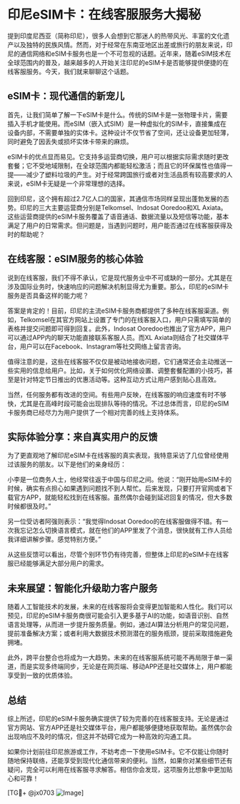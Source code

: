 # 印尼eSIM卡：在线客服服务大揭秘

提到印度尼西亚（简称印尼），很多人会想到它那迷人的热带风光、丰富的文化遗产以及独特的民族风情。然而，对于经常在东南亚地区出差或旅行的朋友来说，印尼的通信网络和eSIM卡服务也是一个不可忽视的话题。近年来，随着eSIM技术在全球范围内的普及，越来越多的人开始关注印尼的eSIM卡是否能够提供便捷的在线客服服务。今天，我们就来聊聊这个话题。

## eSIM卡：现代通信的新宠儿

首先，让我们简单了解一下eSIM卡是什么。传统的SIM卡是一张物理卡片，需要插入手机才能使用。而eSIM（嵌入式SIM）是一种虚拟化的SIM卡，直接集成在设备内部，不需要单独的实体卡。这种设计不仅节省了空间，还让设备更加轻薄，同时避免了因丢失或损坏实体卡带来的麻烦。

eSIM卡的优点显而易见。它支持多运营商切换，用户可以根据实际需求随时更改套餐；它不受地域限制，在全球范围内都能轻松激活；而且它的环保属性也值得一提——减少了塑料垃圾的产生。对于经常跨国旅行或者对生活品质有较高要求的人来说，eSIM卡无疑是一个非常理想的选择。

回到印尼，这个拥有超过2.7亿人口的国家，其通信市场同样呈现出蓬勃发展的态势。印尼的三大主要运营商分别是Telkomsel、Indosat Ooredoo和XL Axiata。这些运营商提供的eSIM卡服务覆盖了语音通话、数据流量以及短信等功能，基本满足了用户的日常需求。但问题是，当遇到问题时，用户能否通过在线客服获得及时的帮助呢？

## 在线客服：eSIM服务的核心体验

说到在线客服，我们不得不承认，它是现代服务业中不可或缺的一部分。尤其是在涉及国际业务时，快速响应的问题解决机制显得尤为重要。那么，印尼的eSIM卡服务是否具备这样的能力呢？

答案是肯定的！目前，印尼的主流eSIM卡服务商都提供了多种在线客服渠道。例如，Telkomsel在其官方网站上设置了专门的在线客服入口，用户只需填写简单的表格并提交问题即可得到回复。此外，Indosat Ooredoo也推出了官方APP，用户可以通过APP内的聊天功能直接联系客服人员。而XL Axiata则结合了社交媒体平台，用户可以在Facebook、Instagram等社交网络上留言咨询。

值得注意的是，这些在线客服不仅仅是被动地接收问题，它们通常还会主动推送一些实用的信息给用户。比如，关于如何优化网络设置、调整套餐配置的小技巧，甚至是针对特定节日推出的优惠活动等。这种互动方式让用户感到贴心且高效。

当然，任何服务都有改进的空间。有些用户反映，在线客服的响应速度有时不够快，尤其是在高峰时段可能会出现排队等待的情况。不过总体而言，印尼的eSIM卡服务商已经尽力为用户提供了一个相对完善的线上支持体系。

## 实际体验分享：来自真实用户的反馈

为了更直观地了解印尼eSIM卡在线客服的真实表现，我特意采访了几位曾经使用过该服务的朋友。以下是他们的亲身经历：

小李是一位商务人士，他经常往返于中国与印尼之间。他说：“刚开始用eSIM卡的时候，确实有点担心如果遇到问题找不到人帮忙。后来发现，只要打开官网或者下载官方APP，就能轻松找到在线客服。虽然偶尔会碰到延迟回复的情况，但大多数时候都很及时。”

另一位受访者阿强则表示：“我觉得Indosat Ooredoo的在线客服做得不错。有一次我忘记怎么切换语言模式，就在他们的APP里发了个消息，很快就有工作人员给我详细讲解步骤。感觉特别方便。”

从这些反馈可以看出，尽管个别环节仍有待完善，但整体上印尼的eSIM卡在线客服已经能够满足大部分用户的需求。

## 未来展望：智能化升级助力客户服务

随着人工智能技术的发展，未来的在线客服将会变得更加智能和人性化。我们可以预见，印尼的eSIM卡服务商很可能会引入更多基于AI的功能，如语音识别、自然语言处理等，从而进一步提升服务质量。例如，通过AI算法分析用户的常见问题，提前准备解决方案；或者利用大数据技术预测潜在的服务瓶颈，提前采取措施避免拥堵。

此外，跨平台整合也将成为一大趋势。未来的在线客服系统可能不再局限于单一渠道，而是实现多终端同步，无论是在网页端、移动APP还是社交媒体上，用户都能享受到一致的优质体验。

## 总结

综上所述，印尼的eSIM卡服务确实提供了较为完善的在线客服支持。无论是通过官方网站、官方APP还是社交媒体平台，用户都能够便捷地获取帮助。虽然偶尔会出现响应不及时的情况，但这并不妨碍它成为一种高效的沟通工具。

如果你计划前往印尼旅游或工作，不妨考虑一下使用eSIM卡。它不仅能让你随时随地保持联络，还能享受到现代化通信带来的便利。当然，如果你对某些细节还有疑问，完全可以利用在线客服寻求解答。相信你会发现，这项服务比想象中更加贴心和可靠！

[TG💪+ @jx0703 ![Image](https://github.com/user-attachments/assets/dbca1d08-cadb-493c-b0ec-ad6f7a83f270)]